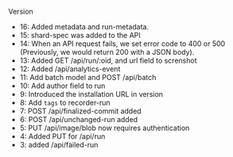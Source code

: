
Version

* 16: Added metadata and run-metadata.
* 15: shard-spec was added to the API
* 14: When an API request fails, we set error code to 400 or 500
  (Previously, we would return 200 with a JSON body).
* 13: Added GET /api/run/:oid, and url field to screnshot
* 12: Added /api/analytics-event
* 11: Add batch model and POST /api/batch
* 10: Add author field to run
* 9: Introduced the installation URL in version
* 8: Add `tags` to recorder-run
* 7: POST /api/finalized-commit added
* 6: POST /api/unchanged-run added
* 5: PUT /api/image/blob now requires authentication
* 4: Added PUT for /api/run
* 3: added /api/failed-run
